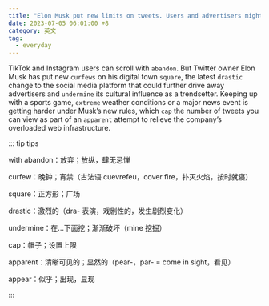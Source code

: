 ```yaml
---
title: "Elon Musk put new limits on tweets. Users and advertisers might go elsewhere"
date: 2023-07-05 06:01:00 +8
category: 英文
tag:
  - everyday
---
```


TikTok and Instagram users can scroll with `abandon`. But Twitter owner Elon Musk has put new `curfews` on his digital town `square`, the latest `drastic` change to the social media platform that could further drive away advertisers and `undermine` its cultural influence as a trendsetter. Keeping up with a sports game, `extreme` weather conditions or a major news event is getting harder under Musk’s new rules, which `cap` the number of tweets you can view as part of an `apparent` attempt to relieve the company’s overloaded web infrastructure.

::: tip tips

with abandon：放弃；放纵，肆无忌惮

curfew：晚钟；宵禁（古法语 cuevrefeu，cover fire，扑灭火焰，按时就寝）

square：正方形；广场

drastic：激烈的（dra- 表演，戏剧性的，发生剧烈变化）

undermine：在...下面挖；渐渐破坏（mine 挖掘）

cap：帽子；设置上限

apparent：清晰可见的；显然的（pear-，par- = come in sight，看见）

appear：似乎；出现，显现

:::
